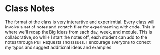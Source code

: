# Class Notes

The format of the class is very interactive and experiential. Every class will involve a set of notes and scratch files for experimenting with code. This is where we'll recap the Big Ideas from each day, week, and module. This is collaborative, so while I start the notes off, each student can add to the notes through Pull Requests and Issues. I encourage everyone to correct my typos and suggest additional ideas and examples.
